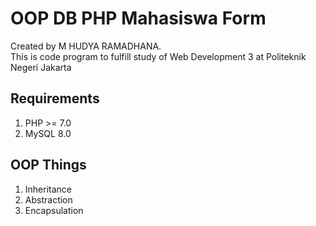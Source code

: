 # OOP DB PHP Mahasiswa Form

Created by M HUDYA RAMADHANA.
<br> This is code program to fulfill study of Web Development 3 at Politeknik Negeri Jakarta

## Requirements
1. PHP >= 7.0
2. MySQL 8.0

## OOP Things
1. Inheritance
2. Abstraction
3. Encapsulation